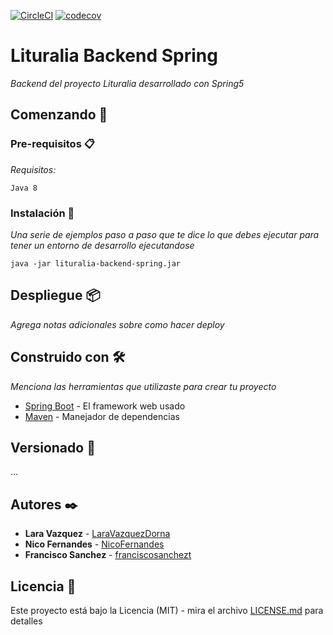 [![CircleCI](https://circleci.com/gh/franciscosanchezt/lituralia-back-spring.svg?style=svg)](https://circleci.com/gh/franciscosanchezt/lituralia-back-spring)
[![codecov](https://codecov.io/gh/franciscosanchezt/lituralia-back-spring/branch/master/graph/badge.svg)](https://codecov.io/gh/franciscosanchezt/lituralia-back-spring)
# Lituralia Backend Spring

_Backend del proyecto Lituralia desarrollado con Spring5_

## Comenzando 🚀




### Pre-requisitos 📋

_Requisitos:_

```
Java 8
```

### Instalación 🔧

_Una serie de ejemplos paso a paso que te dice lo que debes ejecutar para tener un entorno de desarrollo ejecutandose_



```
java -jar lituralia-backend-spring.jar
```

## Despliegue 📦

_Agrega notas adicionales sobre como hacer deploy_

## Construido con 🛠️

_Menciona las herramientas que utilizaste para crear tu proyecto_

* [Spring Boot](https://spring.io/projects/spring-boot/) - El framework web usado
* [Maven](https://maven.apache.org/) - Manejador de dependencias


## Versionado 📌

...

## Autores ✒️

* **Lara Vazquez** - [LaraVazquezDorna](https://github.com/LaraVazquezDorna)
* **Nico Fernandes** - [NicoFernandes](https://github.com/NicoFernandes)
* **Francisco Sanchez** - [franciscosanchezt](https://github.com/franciscosanchezt)


## Licencia 📄

Este proyecto está bajo la Licencia (MIT) - mira el archivo [LICENSE.md](LICENSE.md) para detalles
